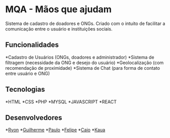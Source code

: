 # MQA - Mãos que ajudam
Sistema de cadastro de doadores e ONGs. Criado com o intuito de facilitar a comunicação entre o usuário e instituições sociais. 


## Funcionalidades 


*Cadastro de Usuários (ONGs, doadores e administrador)
*Sistema de filtragem (necessidade da ONG e desejo do usuário)
*Geolocalização (com recomendação de proximidade)
*Sistema de Chat (para forma de contato entre usuário e ONG)


## Tecnologias 


*HTML
*CSS
*PHP
*MYSQL
*JAVASCRIPT
*REACT


## Desenvolvedores


*[Ryon](https://github.com/Ryonxl)
*[Guilherme](https://github.com/Guilhermemth)
*[Paulo](https://github.com/Paulorc0)
*[Felipe](https://github.com/Feliperasilva)
*[Caio](https://github.com/Vini1227)
*[Kaua](https://github.com/Kaua17742)

